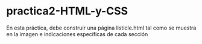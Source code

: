 # practica2-HTML-y-CSS
En esta práctica, debe construir una página listicle.html tal como se muestra en la imagen e indicaciones específicas de cada sección
